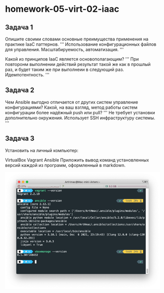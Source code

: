 # homework-05-virt-02-iaac

## Задача 1
Опишите своими словами основные преимущества применения на практике IaaC паттернов.
'''
Использование конфигурационных файлов для управления.
Масштабируемость, автоматизация.
'''

Какой из принципов IaaC является основополагающим?
'''
При повторонм выполнении действий результат такой же как в прошлый раз, и будет таким же при выполнеии в следующий раз.
Идемпотентность.
'''

## Задача 2

Чем Ansible выгодно отличается от других систем управление конфигурациями?
Какой, на ваш взгляд, метод работы систем конфигурации более надёжный push или pull?
'''
Не требует установки дополнительно окружения.
Использует SSH инфраструктуру системы.
'''

## Задача 3

Установить на личный компьютер:

VirtualBox
Vagrant
Ansible
Приложить вывод команд установленных версий каждой из программ, оформленный в markdown.

![screen](https://github.com/sartm/homework-05-virt-02-iaac/blob/f6547db37367beccb7dd28c67549bfaf9bcf56d0/%D0%A1%D0%BD%D0%B8%D0%BC%D0%BE%D0%BA%20%D1%8D%D0%BA%D1%80%D0%B0%D0%BD%D0%B0%202022-08-30%20%D0%B2%2016.12.49.png)
